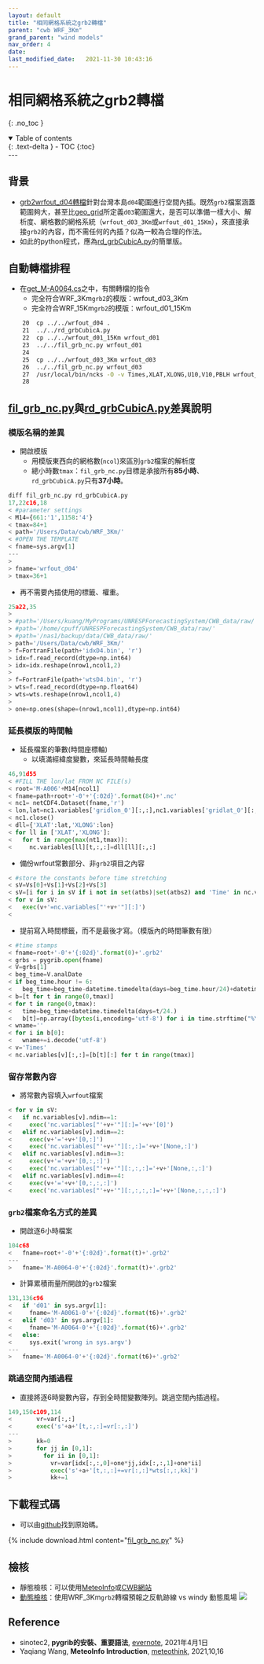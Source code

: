 ```yaml
---
layout: default
title: "相同網格系統之grb2轉檔"
parent: "cwb WRF_3Km"
grand_parent: "wind models"
nav_order: 4
date:               
last_modified_date:   2021-11-30 10:43:16
---
```


# 相同網格系統之grb2轉檔
{: .no_toc }

<details open markdown="block">
  <summary>
    Table of contents
  </summary>
  {: .text-delta }
- TOC
{:toc}
</details>
---

## 背景
- [grb2wrfout_d04轉檔](https://sinotec2.github.io/Focus-on-Air-Quality/wind_models/cwbWRF_3Km/3.rd_grbCubicA/)針對台灣本島`d04`範圍進行空間內插。既然`grb2`檔案涵蓋範圍夠大，甚至比[geo_grid](https://sinotec2.github.io/Focus-on-Air-Quality/wind_models/WPS/namelist.wps/#地形網格設定)所定義`d03`範圍還大，是否可以準備一樣大小、解析度、網格數的網格系統（`wrfout_d03_3Km`或`wrfout_d01_15Km`），來直接承接`grb2`的內容，而不需任何的內插？似為一較為合理的作法。
- 如此的python程式，應為[rd_grbCubicA.py](https://sinotec2.github.io/Focus-on-Air-Quality/wind_models/cwbWRF_3Km/3.rd_grbCubicA/)的簡單版。

## 自動轉檔排程
- 在[get_M-A0064.cs](https://raw.githubusercontent.com/sinotec2/Focus-on-Air-Quality/main/wind_models/cwbWRF_3Km/get_M-A0064.cs_txt)之中，有關轉檔的指令
  - 完全符合WRF_3Km`grb2`的模版：wrfout_d03_3Km
  - 完全符合WRF_15Km`grb2`的模版：wrfout_d01_15Km
```bash
    20	cp ../../wrfout_d04 .
    21	../../rd_grbCubicA.py
    22	cp ../../wrfout_d01_15Km wrfout_d01
    23	../../fil_grb_nc.py wrfout_d01
    24	
    25	cp ../../wrfout_d03_3Km wrfout_d03
    26	../../fil_grb_nc.py wrfout_d03
    27	/usr/local/bin/ncks -O -v Times,XLAT,XLONG,U10,V10,PBLH wrfout_d03 ../../forecast_UV10.nc
    28	
```

## [fil_grb_nc.py](https://raw.githubusercontent.com/sinotec2/Focus-on-Air-Quality/main/wind_models/cwbWRF_3Km/fil_grb_nc.py_txt)與[rd_grbCubicA.py](https://sinotec2.github.io/Focus-on-Air-Quality/wind_models/cwbWRF_3Km/3.rd_grbCubicA/)差異說明

### 模版名稱的差異
- 開啟模版
  - 用模版東西向的網格數(`ncol`)來區別`grb2`檔案的解析度
  - 總小時數`tmax`：`fil_grb_nc.py`目標是承接所有**85小時**、`rd_grbCubicA.py`只有**37小時**。
```python
diff fil_grb_nc.py rd_grbCubicA.py
17,22c16,18
< #parameter settings
< M14={661:'1',1158:'4'}
< tmax=84+1
< path='/Users/Data/cwb/WRF_3Km/'
< #OPEN THE TEMPLATE
< fname=sys.argv[1]
---
> 
> fname='wrfout_d04'
> tmax=36+1
```
- 再不需要內插使用的標籤、權重。
```python
25a22,35
> 
> #path='/Users/kuang/MyPrograms/UNRESPForecastingSystem/CWB_data/raw/'
> #path='/home/cpuff/UNRESPForecastingSystem/CWB_data/raw/'
> #path='/nas1/backup/data/CWB_data/raw/'
> path='/Users/Data/cwb/WRF_3Km/'
> f=FortranFile(path+'idxD4.bin', 'r')
> idx=f.read_record(dtype=np.int64)
> idx=idx.reshape(nrow1,ncol1,2)
> 
> f=FortranFile(path+'wtsD4.bin', 'r')
> wts=f.read_record(dtype=np.float64)
> wts=wts.reshape(nrow1,ncol1,4)
> 
> one=np.ones(shape=(nrow1,ncol1),dtype=np.int64)
```

### 延長模版的時間軸
- 延長檔案的筆數(時間座標軸)
  - 以填滿經緯度變數，來延長時間軸長度
```python
46,91d55
< #FILL THE lon/lat FROM NC FILE(s)
< root='M-A006'+M14[ncol1]
< fname=path+root+'-0'+'{:02d}'.format(84)+'.nc'
< nc1= netCDF4.Dataset(fname,'r')
< lon,lat=nc1.variables['gridlon_0'][:,:],nc1.variables['gridlat_0'][:,:]
< nc1.close()
< dll={'XLAT':lat,'XLONG':lon}
< for ll in ['XLAT','XLONG']:
<   for t in range(max(nt1,tmax)):
<     nc.variables[ll][t,:,:]=dll[ll][:,:]
```
- 備份wrfout常數部分、非`grb2`項目之內容
```python
< #store the constants before time stretching
< sV=Vs[0]+Vs[1]+Vs[2]+Vs[3]
< sV=[i for i in sV if i not in set(atbs)|set(atbs2) and 'Time' in nc.variables[i].dimensions and i != 'Times']
< for v in sV:
<   exec(v+'=nc.variables["'+v+'"][:]')
< 
```
- 提前寫入時間標籤，而不是最後才寫。（模版內的時間筆數有限）
```python
< #time stamps
< fname=root+'-0'+'{:02d}'.format(0)+'.grb2'
< grbs = pygrib.open(fname)
< V=grbs[1]
< beg_time=V.analDate
< if beg_time.hour != 6:
<   beg_time=beg_time-datetime.timedelta(days=beg_time.hour/24)+datetime.timedelta(days=6/24)
< b=[t for t in range(0,tmax)]
< for t in range(0,tmax):
<   time=beg_time+datetime.timedelta(days=t/24.)
<   b[t]=np.array([bytes(i,encoding='utf-8') for i in time.strftime("%Y-%m-%d_%H:%M:%S")])
< wname=''
< for i in b[0]:
<   wname+=i.decode('utf-8')
< v='Times'
< nc.variables[v][:,:]=[b[t][:] for t in range(tmax)]
```

### 留存常數內容
- 將常數內容填入`wrfout`檔案
```python
< for v in sV:
<   if nc.variables[v].ndim==1:
<     exec('nc.variables["'+v+'"][:]='+v+'[0]')
<   elif nc.variables[v].ndim==2:
<     exec(v+'='+v+'[0,:]')
<     exec('nc.variables["'+v+'"][:,:]='+v+'[None,:]')
<   elif nc.variables[v].ndim==3:
<     exec(v+'='+v+'[0,:,:]')
<     exec('nc.variables["'+v+'"][:,:,:]='+v+'[None,:,:]')
<   elif nc.variables[v].ndim==4:
<     exec(v+'='+v+'[0,:,:,:]')
<     exec('nc.variables["'+v+'"][:,:,:,:]='+v+'[None,:,:,:]')
```

### `grb2`檔案命名方式的差異
- 開啟逐6小時檔案
```python
104c68
<   fname=root+'-0'+'{:02d}'.format(t)+'.grb2'
---
>   fname='M-A0064-0'+'{:02d}'.format(t)+'.grb2'
```
- 計算累積雨量所開啟的`grb2`檔案
```python
131,136c96
<   if 'd01' in sys.argv[1]:
<     fname='M-A0061-0'+'{:02d}'.format(t6)+'.grb2'
<   elif 'd03' in sys.argv[1]:
<     fname='M-A0064-0'+'{:02d}'.format(t6)+'.grb2'
<   else:
<     sys.exit('wrong in sys.argv')  
---
>   fname='M-A0064-0'+'{:02d}'.format(t6)+'.grb2'
```

### 跳過空間內插過程
- 直接將逐6時變數內容，存到全時間變數陣列。跳過空間內插過程。
```python
149,150c109,114
<       vr=var[:,:]
<       exec('s'+a+'[t,:,:]=vr[:,:]')
---
>       kk=0
>       for jj in [0,1]:
>         for ii in [0,1]:
>           vr=var[idx[:,:,0]+one*jj,idx[:,:,1]+one*ii]
>           exec('s'+a+'[t,:,:]+=vr[:,:]*wts[:,:,kk]')
>           kk+=1
```


## 下載程式碼
- 可以由[github](https://github.com/sinotec2/Focus-on-Air-Quality/blob/main/wind_models/cwbWRF_3Km/fil_grb_nc.py)找到原始碼。

{% include download.html content="[fil_grb_nc.py](https://github.com/sinotec2/Focus-on-Air-Quality/blob/main/wind_models/cwbWRF_3Km/fil_grb_nc.py)" %}

## 檢核
- 靜態檢核：可以使用[MeteoInfo](https://sinotec2.github.io/Focus-on-Air-Quality/utilities/Graphics/MeteoInfo/)或[CWB網站](https://npd.cwb.gov.tw/NPD/products_display/product?menu_index=1)
- [動態檢核](http://125.229.149.182/traj2.html)：使用WRF_3Km`grb2`轉檔預報之反軌跡線 vs windy 動態風場
![](https://github.com/sinotec2/Focus-on-Air-Quality/raw/main/assets/images/comp_trj_windy.png)
## Reference
- sinotec2, **pygrib的安裝、重要語法**, [evernote](http://www.evernote.com/l/AH12nyLrGkBL2qg3WTonSwDC-0Rtq_S9npA/), 2021年4月1日
- Yaqiang Wang, **MeteoInfo Introduction**, [meteothink](http://meteothink.org/), 2021,10,16